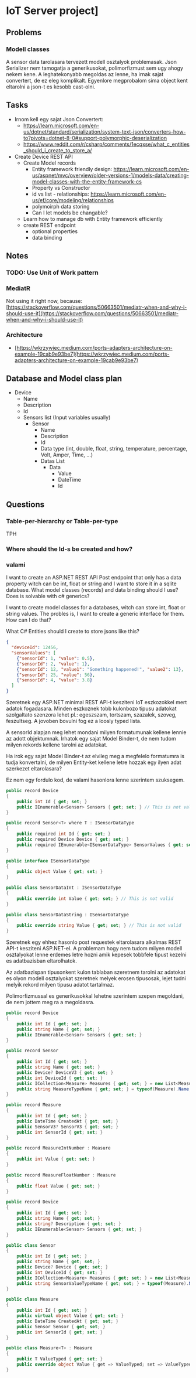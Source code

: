 # IoT Server project]

## Problems

### Modell classes

A sensor data tarolasara tervezett modell osztalyok problemasak. Json Serializer nem tamogatja a generikusokat, polimorfizmust sem ugy ahogy nekem kene. A leghatekonyabb megoldas az lenne, ha irnak sajat convertert, de ez eleg komplikalt. Egyenlore megprobalom sima object kent eltarolni a json-t es kesobb cast-olni.

## Tasks
- Irnom kell egy sajat Json Convertert:
  - https://learn.microsoft.com/en-us/dotnet/standard/serialization/system-text-json/converters-how-to?pivots=dotnet-8-0#support-polymorphic-deserialization
  - https://www.reddit.com/r/csharp/comments/1ecqxse/what_c_entities_should_i_create_to_store_a/
- Create Device REST API
  - Create Model records
    - Entity framework friendly design: https://learn.microsoft.com/en-us/aspnet/mvc/overview/older-versions-1/models-data/creating-model-classes-with-the-entity-framework-cs
    - Property vs Constructor
    - id vs list - relationships: https://learn.microsoft.com/en-us/ef/core/modeling/relationships
    - polymoirph data storing
    - Can I let models be changable?
  - Learn how to manage db with Entity framework efficiently
  - create REST endpoint
    - optional properties
    - data binding

## Notes

### TODO: Use Unit of Work pattern

### MediatR

Not using it right now, because: [https://stackoverflow.com/questions/50663501/mediatr-when-and-why-i-should-use-it](https://stackoverflow.com/questions/50663501/mediatr-when-and-why-i-should-use-it)

### Architecture

- [https://wkrzywiec.medium.com/ports-adapters-architecture-on-example-19cab9e93be7](https://wkrzywiec.medium.com/ports-adapters-architecture-on-example-19cab9e93be7)

## Database and Model class plan

- Device
  - Name
  - Description
  - Id
  - Sensors list (Input variables usually)
    - Sensor
      - Name
      - Description
      - Id
      - Data type (int, double, float, string, temperature, percentage, Volt, Amper, Time, ...)
      - Datas List
        - Data
          - Value
          - DateTime
          - Id

## Questions

### Table-per-hierarchy or Table-per-type

TPH

### Where should the Id-s be created and how?

### valami

I want to create an ASP.NET REST API Post endpoint that only has a data property witch can be int, float or string and I want to store it in a sqlite database. What model classes (records) and data binding should I use? Does is solvable with c# generics?

I want to create model classes for a databases, witch can store int, float or string values. The probles is, I want to create a generic interface for them. How can I do that?

What C# Entities should I create to store jsons like this?

```json
{
  "deviceId": 12456,
  "sensorValues": [
    {"sensorId": 1, "value": 0.5},
    {"sensorId": 2, "value": 1},
    {"sensorId": 12, "value1": "Something happened!", "value2": 13},
    {"sensorId": 25, "value": 56},
    {"sensorId": 4, "value": 3.8}
  ] 
}
```

Szeretnek egy ASP.NET minimal REST API-t kesziteni IoT eszkozokkel mert adatok fogadasara. Minden eszkoznek tobb kulonbozo tipusu adatokat szolgaltato szenzora lehet pl.: egeszszam, tortszam, szazalek, szoveg, feszultseg. A jovoben bovulni fog ez a loosly typed lista.

A sensorId alapjan meg lehet mondani milyen formatumunak kellene lennie az adott objektumnak. Irhatok egy sajat Model Binder-t, de nem tudom milyen rekords kellene tarolni az adatokat.

Ha irok egy sajat Model Binder-t az elvileg meg a megfelelo formatumra is tudja konvertalni, de milyen Entity-ket kellene letre hozzak egy ilyen adat szerkezet eltarolasara?

Ez nem egy fordulo kod, de valami hasonlora lenne szerintem szuksegem.

```c#
public record Device
{
    public int Id { get; set; }
    public IEnumerable<Sensor> Sensors { get; set; } // This is not valid
}

public record Sensor<T> where T : ISensorDataType
{
    public required int Id { get; set; }
    public required Device Device { get; set; }
    public required IEnumerable<ISensorDataType> SensorValues { get; set; } // This is not valid
}

public interface ISensorDataType
{
    public object Value { get; set; }
}

public class SensorDataInt : ISensorDataType
{
    public override int Value { get; set; } // This is not valid
}

public class SensorDataString : ISensorDataType
{
    public override string Value { get; set; } // This is not valid
}
```



Szeretnek egy ehhez hasonlo post requestek eltarolasara alkalmas REST API-t kesziteni ASP.NET-el. A problemam hogy nem tudom milyen modell osztalyokat lenne erdemes letre hozni amik kepesek tobbfele tipust kezelni es adatbazisban eltarolhatok.

Az adatbazispan tipusonkent kulon tablaban szeretnem tarolni az adatokat es olyon modell osztalyokat szeretnek melyek erosen tipusosak, lejet tudni melyik rekord milyen tipusu adatot tartalmaz.

Polimorfizmussal es generikusokkal lehetne szerintem szepen megoldani, de nem jottem meg ra a megoldasra.

```c#
public record Device
{
    public int Id { get; set; }
    public string Name { get; set; }
    public IEnumerable<Sensor> Sensors { get; set; }
}

public record Sensor
{
    public int Id { get; set; }
    public string Name { get; set; }
    public Device? DeviceV3 { get; set; }
    public int DeviceId { get; set; }
    public ICollection<Measure> Measures { get; set; } = new List<Measure>();
    public string MeasureTypeName { get; set; } = typeof(Measure).Name;
}

public record Measure
{
    public int Id { get; set; }
    public DateTime CreatedAt { get; set; }
    public SensorV3? SensorV3 { get; set; }
    public int SensorId { get; set; }
}

public record MeasureIntNumber : Measure
{
    public int Value { get; set; }
}

public record MeasureFloatNumber : Measure
{
    public float Value { get; set; }
}
```

```c#
public record Device
{
    public int Id { get; set; }
    public string Name { get; set; }
    public string? Description { get; set; }
    public IEnumerable<Sensor> Sensors { get; set; }
}

public class Sensor
{
    public int Id { get; set; }
    public string Name { get; set; }
    public Device? Device { get; set; }
    public int DeviceId { get; set; }
    public ICollection<Measure> Measures { get; set; } = new List<Measure>();
    public string SensorValueTypeName { get; set; } = typeof(Measure).Name;
}

public class Measure
{
    public int Id { get; set; }
    public virtual object Value { get; set; }
    public DateTime CreatedAt { get; set; }
    public Sensor Sensor { get; set; }
    public int SensorId { get; set; }
}

public class Measure<T> : Measure
{
    public T ValueTyped { get; set; }
    public override object Value { get => ValueTyped; set => ValueTyped = (T)value; }
}
```
